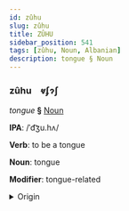 ```yaml
---
id: zûhu
slug: zûhu
title: ZÛHU
sidebar_position: 541
tags: [zûhu, Noun, Albanian]
description: tongue § Noun
---
```


### zûhu&emsp;<span kind="abugida">ⱴʄɂʃ</span>

*tongue* **§** [Noun](../../tags/Noun)

**IPA**: /ˈd͡ʒu.hʌ/

**Verb**: to be a tongue

**Noun**: tongue

**Modifier**: tongue-related

<details>
    <summary>Origin</summary>
    Albanian gjuhë /ˈɟuhə/<br/>
    <em>Albanian Language Family</em>
</details>
